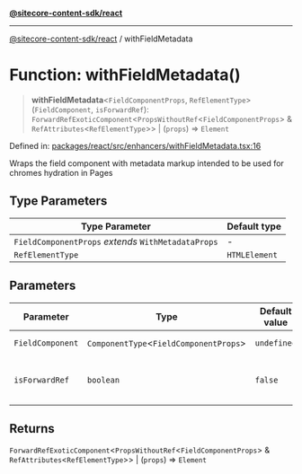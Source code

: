 [**@sitecore-content-sdk/react**](../README.md)

***

[@sitecore-content-sdk/react](../README.md) / withFieldMetadata

# Function: withFieldMetadata()

> **withFieldMetadata**\<`FieldComponentProps`, `RefElementType`\>(`FieldComponent`, `isForwardRef`): `ForwardRefExoticComponent`\<`PropsWithoutRef`\<`FieldComponentProps`\> & `RefAttributes`\<`RefElementType`\>\> \| (`props`) => `Element`

Defined in: [packages/react/src/enhancers/withFieldMetadata.tsx:16](https://github.com/Sitecore/xmc-jss-dev/blob/88c5c2640d5ef72e74febf33dccec61ab7a6e74d/packages/react/src/enhancers/withFieldMetadata.tsx#L16)

Wraps the field component with metadata markup intended to be used for chromes hydration in Pages

## Type Parameters

| Type Parameter | Default type |
| ------ | ------ |
| `FieldComponentProps` *extends* `WithMetadataProps` | - |
| `RefElementType` | `HTMLElement` |

## Parameters

| Parameter | Type | Default value | Description |
| ------ | ------ | ------ | ------ |
| `FieldComponent` | `ComponentType`\<`FieldComponentProps`\> | `undefined` | the field component |
| `isForwardRef` | `boolean` | `false` | set to 'true' if forward reference is needed |

## Returns

`ForwardRefExoticComponent`\<`PropsWithoutRef`\<`FieldComponentProps`\> & `RefAttributes`\<`RefElementType`\>\> \| (`props`) => `Element`
